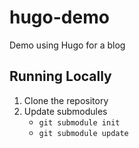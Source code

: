 # hugo-demo
Demo using Hugo for a blog

## Running Locally
1. Clone the repository
2. Update submodules
   - `git submodule init`
   - `git submodule update`
